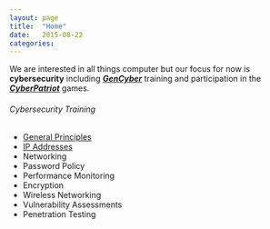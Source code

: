 ```yaml
---
layout: page
title:  "Home"
date:   2015-08-22
categories: 
---
```


We are interested in all things computer but our focus for now is **cybersecurity** including ***[GenCyber](/gencyber)*** training and participation in the ***[CyberPatriot](/cyberpatriot-games "Learn more about CyberPatriot")*** games. 

###### Cybersecurity Training

- [General Principles](/general-principles)
- [IP Addresses](/ip-address)
- Networking
- Password Policy
- Performance Monitoring
- Encryption
- Wireless Networking
- Vulnerability Assessments
- Penetration Testing

